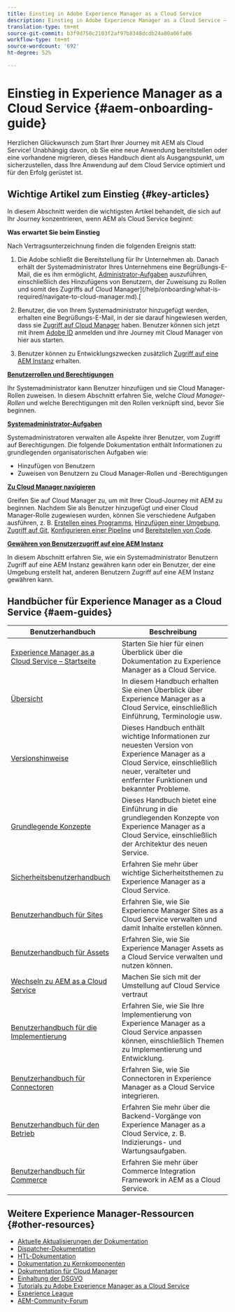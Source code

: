 ```yaml
---
title: Einstieg in Adobe Experience Manager as a Cloud Service
description: Einstieg in Adobe Experience Manager as a Cloud Service – Selbsthilfe-Ressourcen und Links zur Dokumentation
translation-type: tm+mt
source-git-commit: b3f9d750c2103f2af97b8348dcdb24a80a06fa06
workflow-type: tm+mt
source-wordcount: '692'
ht-degree: 52%

---
```



# Einstieg in Experience Manager as a Cloud Service {#aem-onboarding-guide}

Herzlichen Glückwunsch zum Start Ihrer Journey mit AEM als Cloud Service! Unabhängig davon, ob Sie eine neue Anwendung bereitstellen oder eine vorhandene migrieren, dieses Handbuch dient als Ausgangspunkt, um sicherzustellen, dass Ihre Anwendung auf dem Cloud Service optimiert und für den Erfolg gerüstet ist.

## Wichtige Artikel zum Einstieg {#key-articles}

In diesem Abschnitt werden die wichtigsten Artikel behandelt, die sich auf Ihr Journey konzentrieren, wenn AEM als Cloud Service beginnt:

**Was erwartet Sie beim Einstieg**

Nach Vertragsunterzeichnung finden die folgenden Ereignis statt:

1. Die Adobe schließt die Bereitstellung für Ihr Unternehmen ab. Danach erhält der Systemadministrator Ihres Unternehmens eine Begrüßungs-E-Mail, die es ihm ermöglicht, [Administrator-Aufgaben](/help/onboarding/what-is-required/add-users-assign-cm-roles.md) auszuführen, einschließlich des Hinzufügens von Benutzern, der Zuweisung zu Rollen und somit des Zugriffs auf Cloud Manager](/help/onboarding/what-is-required/navigate-to-cloud-manager.md).[

1. Benutzer, die von Ihrem Systemadministrator hinzugefügt werden, erhalten eine Begrüßungs-E-Mail, in der sie darauf hingewiesen werden, dass sie [Zugriff auf Cloud Manager](/help/onboarding/what-is-required/navigate-to-cloud-manager.md) haben. Benutzer können sich jetzt mit ihrem [Adobe ID](/help/onboarding/what-is-required/get-your-adobe-id.md) anmelden und ihre Journey mit Cloud Manager von hier aus starten.


1. Benutzer können zu Entwicklungszwecken zusätzlich [Zugriff auf eine AEM Instanz](/help/onboarding/what-is-required/accessing-aem-instance.md) erhalten.

**[Benutzerrollen und Berechtigungen](/help/onboarding/what-is-required/user-roles-permissions.md)**

Ihr Systemadministrator kann Benutzer hinzufügen und sie Cloud Manager-Rollen zuweisen. In diesem Abschnitt erfahren Sie, welche *Cloud Manager-Rollen* und welche Berechtigungen mit den Rollen verknüpft sind, bevor Sie beginnen.

**[Systemadministrator-Aufgaben](/help/onboarding/what-is-required/add-users-assign-cm-roles.md)**

Systemadministratoren verwalten alle Aspekte ihrer Benutzer, vom Zugriff auf Berechtigungen. Die folgende Dokumentation enthält Informationen zu grundlegenden organisatorischen Aufgaben wie:

* Hinzufügen von Benutzern
* Zuweisen von Benutzern zu Cloud Manager-Rollen und -Berechtigungen

**[Zu Cloud Manager navigieren](/help/onboarding/what-is-required/navigate-to-cloud-manager.md)**

Greifen Sie auf Cloud Manager zu, um mit Ihrer Cloud-Journey mit AEM zu beginnen. Nachdem Sie als Benutzer hinzugefügt und einer Cloud Manager-Rolle zugewiesen wurden, können Sie verschiedene Aufgaben ausführen, z. B. [Erstellen eines Programms](/help/onboarding/getting-access-to-aem-in-cloud/understand-program-types.md), [Hinzufügen einer Umgebung](/help/implementing/cloud-manager/manage-environments.md), [Zugriff auf Git](/help/implementing/cloud-manager/accessing-git.md), [Konfigurieren einer Pipeline](/help/implementing/cloud-manager/configure-pipeline.md) und [Bereitstellen von Code](/help/implementing/cloud-manager/deploy-code.md).

**[Gewähren von Benutzerzugriff auf eine AEM Instanz](/help/onboarding/what-is-required/accessing-aem-instance.md)**

In diesem Abschnitt erfahren Sie, wie ein Systemadministrator Benutzern Zugriff auf eine AEM Instanz gewähren kann oder ein Benutzer, der eine Umgebung erstellt hat, anderen Benutzern Zugriff auf eine AEM Instanz gewähren kann.

## Handbücher für Experience Manager as a Cloud Service {#aem-guides}

| Benutzerhandbuch | Beschreibung |
|---|---|
| [Experience Manager as a Cloud Service – Startseite](/help/landing/home.md) | Starten Sie hier für einen Überblick über die Dokumentation zu Experience Manager as a Cloud Service. |
| [Übersicht](/help/overview/home.md) | In diesem Handbuch erhalten Sie einen Überblick über Experience Manager as a Cloud Service, einschließlich Einführung, Terminologie usw. |
| [Versionshinweise](/help/release-notes/home.md) | Dieses Handbuch enthält wichtige Informationen zur neuesten Version von Experience Manager as a Cloud Service, einschließlich neuer, veralteter und entfernter Funktionen und bekannter Probleme. |
| [Grundlegende Konzepte](/help/core-concepts/home.md) | Dieses Handbuch bietet eine Einführung in die grundlegenden Konzepte von Experience Manager as a Cloud Service, einschließlich der Architektur des neuen Service. |
| [Sicherheitsbenutzerhandbuch](/help/security/home.md) | Erfahren Sie mehr über wichtige Sicherheitsthemen zu Experience Manager as a Cloud Service. |
| [Benutzerhandbuch für Sites](/help/sites-cloud/home.md) | Erfahren Sie, wie Sie Experience Manager Sites as a Cloud Service verwalten und damit Inhalte erstellen können. |
| [Benutzerhandbuch für Assets](/help/assets/home.md) | Erfahren Sie, wie Sie Experience Manager Assets as a Cloud Service verwalten und nutzen können. |
| [Wechseln zu AEM as a Cloud Service](/help/move-to-cloud-service/home.md) | Machen Sie sich mit der Umstellung auf Cloud Service vertraut |
| [Benutzerhandbuch für die Implementierung](/help/implementing/home.md) | Erfahren Sie, wie Sie Ihre Implementierung von Experience Manager as a Cloud Service anpassen können, einschließlich Themen zu Implementierung und Entwicklung. |
| [Benutzerhandbuch für Connectoren](/help/connectors/home.md) | Erfahren Sie, wie Sie Connectoren in Experience Manager as a Cloud Service integrieren. |
| [Benutzerhandbuch für den Betrieb](/help/operations/home.md) | Erfahren Sie mehr über die Backend-Vorgänge von Experience Manager as a Cloud Service, z. B. Indizierungs- und Wartungsaufgaben. |
| [Benutzerhandbuch für Commerce](/help/commerce-cloud/home.md) | Erfahren Sie mehr über Commerce Integration Framework in AEM as a Cloud Service. |

## Weitere Experience Manager-Ressourcen {#other-resources}

* [Aktuelle Aktualisierungen der Dokumentation](https://helpx.adobe.com/de/experience-manager/documentation-updates.html#AEMasaCloudService)
* [Dispatcher-Dokumentation](/help/implementing/dispatcher/overview.md)
* [HTL-Dokumentation](https://docs.adobe.com/content/help/de-DE/experience-manager-htl/using/overview.html)
* [Dokumentation zu Kernkomponenten](https://docs.adobe.com/content/help/de-DE/experience-manager-core-components/using/introduction.html)
* [Dokumentation für Cloud Manager](https://docs.adobe.com/content/help/de-DE/experience-manager-cloud-service/onboarding/getting-access/cloud-service-programs/first-time-login.html)
* [Einhaltung der DSGVO](/help/onboarding/data-privacy-and-protection-readiness/aem-readiness.md)
* [Tutorials zu Adobe Experience Manager as a Cloud Service](https://docs.adobe.com/content/help/de-DE/experience-manager-learn/cloud-service/overview.html)
* [Experience League](https://guided.adobe.com/?promoid=K42KVXHD&amp;mv=other#solutions/experience-manager)
* [AEM-Community-Forum](https://forums.adobe.com/community/experience-cloud/marketing-cloud/experience-manager)